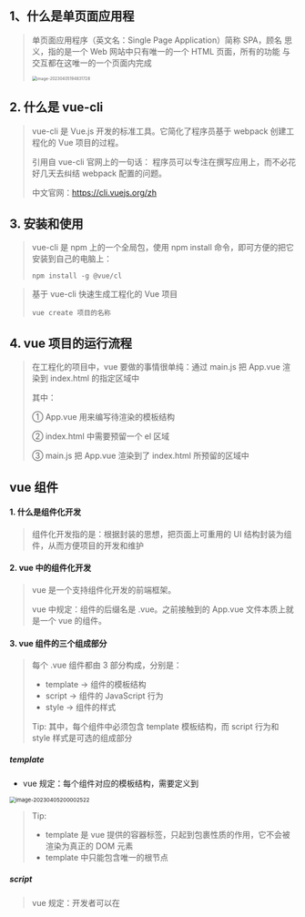 ## 1、什么是单页面应用程

> 单页面应用程序（英文名：Single Page Application）简称 SPA，顾名 思义，指的是一个 Web 网站中只有唯一的一个 HTML 页面，所有的功能 与交互都在这唯一的一个页面内完成
>
> <img src="./images/image-20230405194831728.png" alt="image-20230405194831728" style="zoom:50%;" />

## 2. 什么是 vue-cli

> vue-cli 是 Vue.js 开发的标准工具。它简化了程序员基于 webpack 创建工程化的 Vue 项目的过程。 
>
> 引用自 vue-cli 官网上的一句话： 程序员可以专注在撰写应用上，而不必花好几天去纠结 webpack 配置的问题。 
>
> 中文官网：https://cli.vuejs.org/zh

## 3. 安装和使用

> vue-cli 是 npm 上的一个全局包，使用 npm install 命令，即可方便的把它安装到自己的电脑上： 
>
> `npm install -g @vue/cl`

> 基于 vue-cli 快速生成工程化的 Vue 项目
>
> `vue create 项目的名称`

## 4. vue 项目的运行流程

> 在工程化的项目中，vue 要做的事情很单纯：通过 main.js 把 App.vue 渲染到 index.html 的指定区域中
>
> 其中： 
>
> ① App.vue 用来编写待渲染的模板结构 
>
> ② index.html 中需要预留一个 el 区域 
>
> ③ main.js 把 App.vue 渲染到了 index.html 所预留的区域中



## vue 组件

#### 1. 什么是组件化开发

> 组件化开发指的是：根据封装的思想，把页面上可重用的 UI 结构封装为组件，从而方便项目的开发和维护

#### 2. vue 中的组件化开发

> vue 是一个支持组件化开发的前端框架。 
>
> vue 中规定：组件的后缀名是 .vue。之前接触到的 App.vue 文件本质上就是一个 vue 的组件。



#### 3. vue 组件的三个组成部分

> 每个 .vue 组件都由 3 部分构成，分别是： 
>
> * template -> 组件的模板结构 
> * script -> 组件的 JavaScript 行为 
> * style -> 组件的样式
>
> Tip: 其中，每个组件中必须包含 template 模板结构，而 script 行为和 style 样式是可选的组成部分



##### template

* vue 规定：每个组件对应的模板结构，需要定义到 

<img src="./images/image-20230405200002522.png" alt="image-20230405200002522" style="zoom:67%;" />

> Tip: 
>
> * template 是 vue 提供的容器标签，只起到包裹性质的作用，它不会被渲染为真正的 DOM 元素
> * template 中只能包含唯一的根节点

##### script

> vue 规定：开发者可以在 <script> 节点中封装组件的 JavaScript 业务逻辑

* <script> 节点的基本结构如下

<img src="./images/image-20230405200204667.png" alt="image-20230405200204667" style="zoom:67%;" />



##### .vue 组件中的 data 必须是函数

> vue 规定：.vue 组件中的 data 必须是一个函数，不能直接指向一个数据对象

* 因此在组件中定义 data 数据节点时，下面的方式是错误的：

<img src="./images/image-20230405200259014.png" alt="image-20230405200259014" style="zoom: 67%;" />

> Tip: 会导致多个组件实例共用同一份数据的问题



##### style

> vue 规定：组件内的 <style> 节点是可选的，开发者可以在 <style> 节点中编写样式美化当前组件的 UI 结构

* 基本结构如下

<img src="./images/image-20230405200539664.png" alt="image-20230405200539664" style="zoom:67%;" />

##### 让 style 中支持 less 语法

* 在 <style> 标签上添加 lang="less" 属性，即可使用 less 语法编写组件的样式：

<img src="./images/image-20230405200646747.png" alt="image-20230405200646747" style="zoom:50%;" />





#### 组件之间的父子关系

<img src="./images/image-20230405200733572.png" alt="image-20230405200733572" style="zoom:67%;" />

> Tip: 组件在被封装好之后，彼此之间是相互独立的，不存在父子关系 在使用组件的时候，根据彼此的嵌套关系，形成了<u>父子关系</u>、<u>兄弟关系</u>



##### 使用组件的三个步骤

<img src="./images/image-20230405200851087.png" alt="image-20230405200851087" style="zoom:67%;" />

> 步骤1：使用 import 语法导入需要的组件
>
> 步骤2：使用 components 节点注册组件
>
> 步骤3：以标签形式使用刚才注册的组件

##### 通过 components 注册的是私有子组件

> 例如： 
>
> * 在组件 A 的 components 节点下，注册了组件 F。 
> * 则组件 F 只能用在组件 A 中；不能被用在组件 C 中。

##### 注册全局组件

* 在 vue 项目的 main.js 入口文件中，通过 Vue.component() 方法，可以注册全局组件。示例代码如下

<img src="./images/image-20230405201401655.png" alt="image-20230405201401655" style="zoom:67%;" />



#### 组件的 props

> props 是组件的自定义属性，在封装通用组件的时候，合理地使用 props 可以极大的提高组件的复用性！

<img src="./images/image-20230405201515722.png" alt="image-20230405201515722" style="zoom:67%;" />



##### props 是只读的

* vue 规定：组件中封装的自定义属性是只读的，程序员不能直接修改 props 的值。否则会直接报错：

<img src="./images/image-20230405201559691.png" alt="image-20230405201559691" style="zoom: 67%;" />

* 要想修改 props 的值，可以把 props 的值转存到 data 中，因为 data 中的数据都是可读可写的！

<img src="./images/image-20230405201643186.png" alt="image-20230405201643186" style="zoom: 67%;" />

##### props 的 default 默认值

* 在声明自定义属性时，可以通过 default 来定义属性的默认值。示例代码如下：

<img src="./images/image-20230405201720225.png" alt="image-20230405201720225" style="zoom:67%;" />

##### props 的 type 值类型

* 在声明自定义属性时，可以通过 type 来定义属性的值类型。示例代码如下：

<img src="./images/image-20230405201938189.png" alt="image-20230405201938189" style="zoom: 67%;" />

##### props 的 required 必填项

> 在声明自定义属性时，可以通过 required 选项，将属性设置为必填项，强制用户必须传递属性的值

<img src="./images/image-20230405202014239.png" alt="image-20230405202014239" style="zoom:67%;" />

#### 组件之间的样式冲突问题

> 默认情况下，写在 .vue 组件中的样式会全局生效，因此很容易造成多个组件之间的样式冲突问题
>
> * 导致组件之间样式冲突的根本原因是：
>   * ① 单页面应用程序中，所有组件的 DOM 结构，都是基于唯一的 index.html 页面进行呈现的
>   * ② 每个组件中的样式，都会影响整个 index.html 页面中的 DOM 元素

#####  style 节点的 scoped 属性

* 为了提高开发效率和开发体验，vue 为 style 节点提供了 scoped 属性，从而防止组件之间的样式冲突问题：

<img src="./images/image-20230405202153397.png" alt="image-20230405202153397" style="zoom:67%;" />

#####  /deep/ 样式穿透

* 如果给当前组件的 style 节点添加了 scoped 属性，则当前组件的样式对其子组件是不生效的。如果想让某些样 式对子组件生效，可以使用 /deep/ 深度选择器

<img src="./images/image-20230405202328055.png" alt="image-20230405202328055" style="zoom:67%;" />



## 组件的生命周期

#### 生命周期 & 生命周期函数

> 生命周期（Life Cycle）是指一个组件从创建 -> 运行 -> 销毁的整个阶段，强调的是一个时间段。 
>
> 生命周期函数：是由 vue 框架提供的内置函数，会伴随着组件的生命周期，自动按次序执行。

> 注意：生命周期强调的是时间段，生命周期函数强调的是时间点。

#### 组件生命周期函数的分类

![image-20230405202836714](./images/image-20230405202836714.png)



##### 生命周期图示

> 可以参考 vue 官方文档给出的“生命周期图示”，进一步理解组件生命周期执行的过程： 
>
> https://cn.vuejs.org/v2/guide/instance.html#生命周期图示

<img src="./images/lifecycle.png" alt="lifecycle" style="zoom:33%;" />



##### 组件之间的关系

> 在项目开发中，组件之间的最常见的关系分为如下两种： ① 父子关系 ② 兄弟关系
>
> <img src="./images/image-20230405203049683.png" alt="image-20230405203049683" style="zoom:50%;" />

#### 父子组件之间的数据共享

> 父子组件之间的数据共享又分为： ① 父 -> 子共享数据 ② 子 -> 父共享数据

##### 2.1 父组件向子组件共享数据

* 父组件向子组件共享数据需要使用自定义属性。示例代码如下：

<img src="./images/image-20230405203203364.png" alt="image-20230405203203364" style="zoom:67%;" />

##### 子组件向父组件共享数据

* 子组件向父组件共享数据使用自定义事件

<img src="./images/image-20230405203301493.png" alt="image-20230405203301493" style="zoom: 67%;" />

##### 兄弟组件之间的数据共享

* 在 vue2.x 中，兄弟组件之间数据共享的方案是 EventBus

<img src="./images/image-20230405203453082.png" alt="image-20230405203453082" style="zoom:50%;" />



##### EventBus的使用步骤

> ① 创建eventBus.js 模块，并向外共享一个Vue 的实例对象
> ② 在数据发送方，调用bus.$emit('事件名称', 要发送的数据) 方法触发自定义事件
> ③ 在数据接收方，调用bus.$on('事件名称', 事件处理函数) 方法注册一个自定义事件

